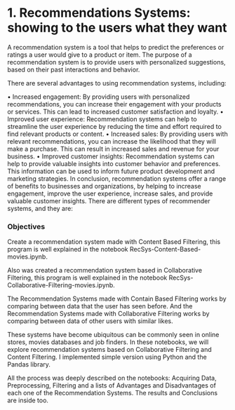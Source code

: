 # 1. Recommendations Systems: showing to the users what they want

A recommendation system is a tool that helps to predict the preferences or ratings a user would give to a product or item. The purpose of a recommendation system is to provide users with personalized suggestions, based on their past interactions and behavior.

There are several advantages to using recommendation systems, including:

•	Increased engagement: By providing users with personalized recommendations, you can increase their engagement with your products or services. This can lead to increased customer satisfaction and loyalty.
•	Improved user experience: Recommendation systems can help to streamline the user experience by reducing the time and effort required to find relevant products or content.
•	Increased sales: By providing users with relevant recommendations, you can increase the likelihood that they will make a purchase. This can result in increased sales and revenue for your business.
•	Improved customer insights: Recommendation systems can help to provide valuable insights into customer behavior and preferences. This information can be used to inform future product development and marketing strategies.
In conclusion, recommendation systems offer a range of benefits to businesses and organizations, by helping to increase engagement, improve the user experience, increase sales, and provide valuable customer insights.
There are different types of recommender systems, and they are:

### Objectives

Create a recommendation system made with Content Based Filtering, this program is well explained in the notebook RecSys-Content-Based-movies.ipynb.

Also was created a recommendation system based in Collaborative Filtering, this program is well explained in the notebook RecSys-Collaborative-Filtering-movies.ipynb.

The Recommendation Systems made with Contain Based Filtering works by comparing between data that the user has seen before. And the Recommendation Systems made with  Collaborative Filtering works by comparing between data of other users with similar likes.

These systems have become ubiquitous can be commonly seen in online stores, movies databases and job finders. In these notebooks, we will explore recommendation systems based on Collaborative Filtering and Content Filtering. I implemented simple version using Python and the Pandas library.

All the process was deeply described on the notebooks: Acquiring Data, Preprocessing, Filtering and a lists of Advantages and Disadvantages of each one of the Recommendation Systems. The results and Conclusions are inside too. 
